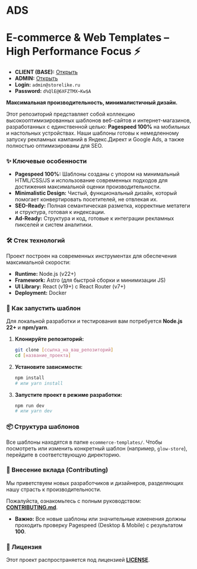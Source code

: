 # ADS  
# E-commerce & Web Templates – High Performance Focus ⚡

- **CLIENT (BASE):** [Открыть](https://bbabv7itgrncm4gvhgot.containers.yandexcloud.net)  
- **ADMIN:** [Открыть](https://bban9brl7081u3mtsdp8.containers.yandexcloud.net)
 - **Login:** `admin@storelike.ru`  
  - **Password:** `d%QlE@6XFZTMX~Kw$A`

**Максимальная производительность, минималистичный дизайн.**

Этот репозиторий представляет собой коллекцию высокооптимизированных шаблонов веб-сайтов и интернет-магазинов, разработанных с единственной целью: **Pagespeed 100%** на мобильных и настольных устройствах. Наши шаблоны готовы к немедленному запуску рекламных кампаний в Яндекс.Директ и Google Ads, а также полностью оптимизированы для SEO.

### ✨ Ключевые особенности

* **Pagespeed 100%:** Шаблоны созданы с упором на минимальный HTML/CSS/JS и использование современных подходов для достижения максимальной оценки производительности.
* **Minimalistic Design:** Чистый, функциональный дизайн, который помогает конвертировать посетителей, не отвлекая их.
* **SEO-Ready:** Полная семантическая разметка, корректные метатеги и структура, готовая к индексации.
* **Ad-Ready:** Структура и код, готовые к интеграции рекламных пикселей и систем аналитики.

### 🛠 Стек технологий

Проект построен на современных инструментах для обеспечения максимальной скорости:

* **Runtime:** Node.js (v22+)
* **Framework:** Astro (для быстрой сборки и минимизации JS)
* **UI Library:** React (v19+) с React Router (v7+)
* **Deployment:** Docker

### 🚀 Как запустить шаблон

Для локальной разработки и тестирования вам потребуется **Node.js 22+** и **npm/yarn**.

1.  **Клонируйте репозиторий:**
    ```bash
    git clone [ссылка_на_ваш_репозиторий]
    cd [название_проекта]
    ```
2.  **Установите зависимости:**
    ```bash
    npm install
    # или yarn install
    ```
3.  **Запустите проект в режиме разработки:**
    ```bash
    npm run dev
    # или yarn dev
    ```

### 📦 Структура шаблонов

Все шаблоны находятся в папке `ecommerce-templates/`. Чтобы посмотреть или изменить конкретный шаблон (например, `glow-store`), перейдите в соответствующую директорию.

### 🤝 Внесение вклада (Contributing)

Мы приветствуем новых разработчиков и дизайнеров, разделяющих нашу страсть к производительности.

Пожалуйста, ознакомьтесь с полным руководством: **[CONTRIBUTING.md](./CONTRIBUTING.md)**.

* **Важно:** Все новые шаблоны или значительные изменения должны проходить проверку Pagespeed (Desktop & Mobile) с результатом **100**.

### 📄 Лицензия

Этот проект распространяется под лицензией **[LICENSE](./LICENSE)**.
